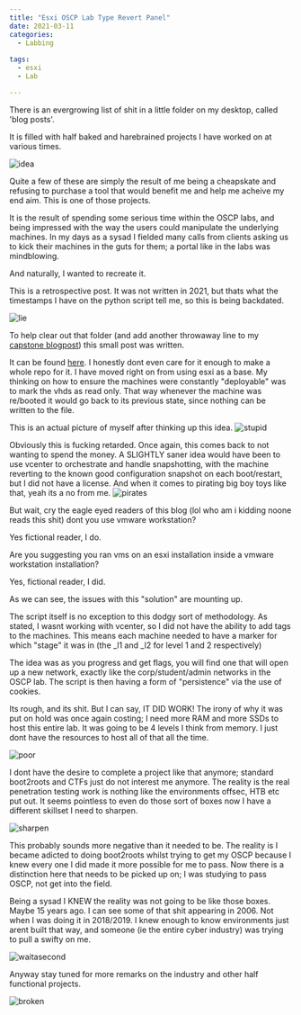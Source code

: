 ```yaml
---
title: "Esxi OSCP Lab Type Revert Panel"
date: 2021-03-11
categories:
  - Labbing
  
tags:
  - esxi
  - Lab

---
```


There is an evergrowing list of shit in a little folder on my desktop, called 'blog posts'.

It is filled with half baked and harebrained projects I have worked on at various times.

![idea](/assets/images/esxi/idea.png)

Quite a few of these are simply the result of me being a cheapskate and refusing to purchase a tool that would benefit me and help me acheive my end aim.  This  is one of those projects.

It is the result of spending some serious time within the OSCP labs, and being impressed with the way the users could manipulate the underlying machines. In my days as a sysad I fielded many calls from clients asking us to kick their machines in the guts for them; a  portal like in the labs was mindblowing.

And naturally, I wanted to recreate it. 

This is a retrospective post. It was not written in 2021, but thats what the timestamps I have on  the python script tell me, so this is being backdated.

![lie](/assets/images/esxi/lie.png)

To help clear out that folder (and add another throwaway line to my [capstone blogpost](https://onecloudemoji.github.io/labbing/vagrant-ad-lab/)) this small post was written.

It can be found [here](https://raw.githubusercontent.com/onecloudemoji/onecloudemoji.github.io/master/assets/images/esxi/lab_reset_sanitised.py). I honestly dont even care for it enough to make a whole repo for it. I have moved right on from using esxi as a base. My thinking on  how to ensure the machines were constantly "deployable" was to mark the vhds as read only. That way whenever the machine was re/booted it would go back to its previous state, since nothing can be  written to the file.

This is an actual picture of myself after thinking up this idea.
![stupid](/assets/images/esxi/stupid.png)

Obviously this is fucking retarded. Once again, this comes back to not wanting to spend the money. A SLIGHTLY saner idea would have been to use vcenter to orchestrate and handle snapshotting, with the machine reverting to the known good configuration snapshot on each boot/restart,  but I did not have a license. And when it comes to pirating big boy toys like that, yeah its a no from me.
![pirates](/assets/images/esxi/pirates.png)

But wait, cry the eagle eyed readers of this blog (lol who am i kidding noone reads this shit) dont you use vmware workstation?

Yes fictional reader, I do. 

Are you suggesting you ran vms on an esxi installation inside a vmware workstation installation?

Yes, fictional reader, I did.

As we can see, the issues with this "solution" are mounting up.

The script itself is no exception to this dodgy sort of methodology. As stated, I wasnt working with vcenter, so I did not have the ability to add tags to the machines. This means each machine needed to have a marker for which "stage" it was in (the _l1 and _l2  for level 1 and 2 respectively)

The idea was as you progress and get flags, you will find one that will open up a new network, exactly like the corp/student/admin networks in the OSCP lab. The script is then having a form of "persistence" via the use of cookies.

Its rough, and its  shit. But I can say, IT DID WORK! The irony of  why it was put on hold was once again costing; I need more RAM and more SSDs to host this entire lab. It was going to be 4 levels I think from memory. I just dont have the resources to host all of that all the time.

![poor](/assets/images/esxi/poor.png)

I dont have the desire to complete a project like that anymore; standard boot2roots and CTFs just do not interest me anymore. The reality is the real penetration testing work is nothing like the environments offsec, HTB etc put out. It seems pointless to even do those sort of boxes now I have a different skillset I need to sharpen.

 ![sharpen](/assets/images/esxi/sharpen.png)
 
 This probably sounds more negative than it needed to be. The reality is I became adicted to doing boot2roots whilst trying to get my OSCP because I knew every one I did made it more possible for me to pass. Now there is a distinction here that needs to be picked up on; I was studying to pass OSCP, not get into the field. 
 
 Being a sysad I KNEW the reality was not going to be like those boxes. Maybe 15 years ago. I can see some of that shit appearing in 2006. Not when I was doing it in 2018/2019. I knew enough to know environments just arent built that way, and someone (ie the entire cyber industry) was trying to pull a swifty on me. 
 
![waitasecond](/assets/images/esxi/waitasecond.png)

Anyway stay tuned for more remarks on the industry and other half functional projects.

![broken](/assets/images/esxi/broken.png)
